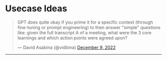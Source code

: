 # Usecase Ideas

<blockquote class="twitter-tweet"><p lang="en" dir="ltr">GPT does quite okay if you prime it for a specific context (through fine-tuning or prompt engineering) to then answer &quot;simple&quot; questions like: given the full transcript A of a meeting, what were the 3 core learnings and which action points were agreed upon?</p>&mdash; David Asabina (@vidbina) <a href="https://twitter.com/vidbina/status/1601222513450631170?ref_src=twsrc%5Etfw">December 9, 2022</a></blockquote>

---
